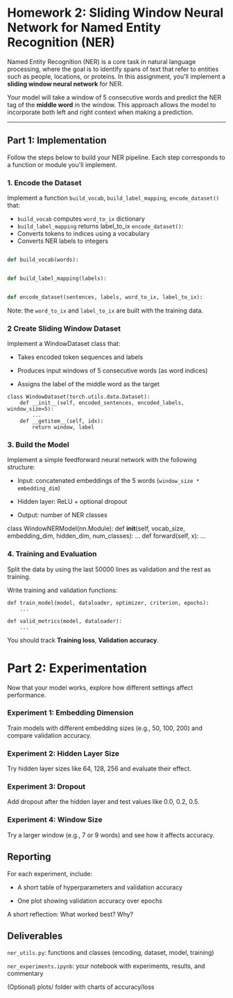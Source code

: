 # Homework 2: Sliding Window Neural Network for Named Entity Recognition (NER)

Named Entity Recognition (NER) is a core task in natural language processing, where the goal is to identify spans of text that refer to entities such as people, locations, or proteins. In this assignment, you'll implement a **sliding window neural network** for NER.

Your model will take a window of 5 consecutive words and predict the NER tag of the **middle word** in the window. This approach allows the model to incorporate both left and right context when making a prediction.

---

## Part 1: Implementation

Follow the steps below to build your NER pipeline. Each step corresponds to a function or module you'll implement.

### 1. Encode the Dataset

Implement a function `build_vocab`, `build_label_mapping`, `encode_dataset()` that:
- `build_vocab` computes `word_to_ix` dictionary
- `build_label_mapping` returns label_to_ix
`encode_dataset()`:
- Converts tokens to indices using a vocabulary
- Converts NER labels to integers

```python

def build_vocab(words):


def build_label_mapping(labels):


def encode_dataset(sentences, labels, word_to_ix, label_to_ix):
```

Note: the `word_to_ix` and `label_to_ix` are built with the training data.

### 2 Create Sliding Window Dataset

Implement a WindowDataset class that:

- Takes encoded token sequences and labels

- Produces input windows of 5 consecutive words (as word indices)

- Assigns the label of the middle word as the target

```
class WindowDataset(torch.utils.data.Dataset):
    def __init__(self, encoded_sentences, encoded_labels, window_size=5):
        ...
    def __getitem__(self, idx):
        return window, label
```

### 3. Build the Model
Implement a simple feedforward neural network with the following structure:

- Input: concatenated embeddings of the 5 words (`window_size * embedding_dim`)

- Hidden layer: ReLU + optional dropout

- Output: number of NER classes


class WindowNERModel(nn.Module):
    def __init__(self, vocab_size, embedding_dim, hidden_dim, num_classes):
        ...
    def forward(self, x):
        ...

### 4. Training and Evaluation
Split the data by using the last 50000 lines as validation and the rest as training.


Write training and validation functions:

```
def train_model(model, dataloader, optimizer, criterion, epochs):
    ...

def valid_metrics(model, dataloader):
    ...

```

You should track **Training loss**, **Validation accuracy**.

# Part 2: Experimentation

Now that your model works, explore how different settings affect performance.

### Experiment 1: Embedding Dimension
Train models with different embedding sizes (e.g., 50, 100, 200) and compare validation accuracy.

### Experiment 2: Hidden Layer Size
Try hidden layer sizes like 64, 128, 256 and evaluate their effect.

### Experiment 3: Dropout
Add dropout after the hidden layer and test values like 0.0, 0.2, 0.5.

### Experiment 4: Window Size
Try a larger window (e.g., 7 or 9 words) and see how it affects accuracy.

## Reporting
For each experiment, include:

- A short table of hyperparameters and validation accuracy

- One plot showing validation accuracy over epochs

A short reflection: What worked best? Why?

##  Deliverables
`ner_utils.py`: functions and classes (encoding, dataset, model, training)

`ner_experiments.ipynb`: your notebook with experiments, results, and commentary

(Optional) plots/ folder with charts of accuracy/loss


